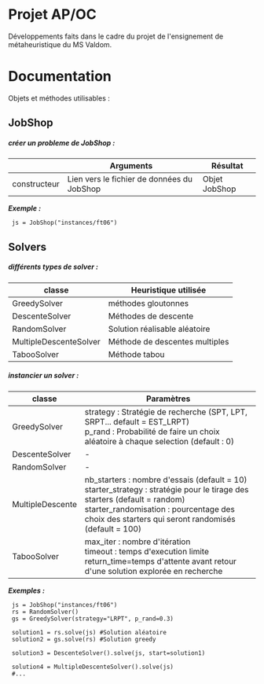 # Projet AP/OC

Développements faits dans le cadre du projet de l'ensignement de métaheuristique du MS Valdom.

# Documentation

Objets et méthodes utilisables :


## JobShop

##### créer un probleme de JobShop :
| |Arguments|Résultat|
|-|-|-|
|constructeur|Lien vers le fichier de données du JobShop |Objet JobShop|

***Exemple :***
```
 js = JobShop("instances/ft06")
```

## Solvers

##### différents types de solver :
|classe|Heuristique utilisée|
|-|-|
|GreedySolver|méthodes gloutonnes|
|DescenteSolver|Méthodes de descente|
|RandomSolver|Solution réalisable aléatoire|
|MultipleDescenteSolver|Méthode de descentes multiples|
|TabooSolver|Méthode tabou|

##### instancier un solver :
|classe|Paramètres|
|-|-|
|GreedySolver|strategy : Stratégie de recherche (SPT, LPT, SRPT... default = EST_LRPT)<br/> p_rand : Probabilité de faire un choix aléatoire à chaque selection (default : 0)|
|DescenteSolver|-|
|RandomSolver|-|
|MultipleDescente|nb_starters : nombre d'essais (default = 10)<br/>starter_strategy : stratégie pour le tirage des starters (default = random)<br/>starter_randomisation : pourcentage des choix des starters qui seront randomisés (default = 100)|
|TabooSolver|max_iter : nombre d'itération<br/>timeout : temps d'execution limite<br/>return_time=temps d'attente avant retour d'une solution explorée en recherche|


***Exemples :***
```
 js = JobShop("instances/ft06")
 rs = RandomSolver()
 gs = GreedySolver(strategy="LRPT", p_rand=0.3)

 solution1 = rs.solve(js) #Solution aléatoire
 solution2 = gs.solve(rs) #Solution greedy

 solution3 = DescenteSolver().solve(js, start=solution1)

 solution4 = MultipleDescenteSolver().solve(js)
 #...
```

